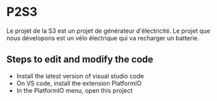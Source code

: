 # P2S3
Le projet de la S3 est un projet de générateur d'électricité.
Le projet que nous dévelopons est un vélo électrique qui va recharger un batterie.
## Steps to edit and modify the code

- Install the latest version of visual studio code
- On VS code, install the extension PlatformIO
- In the PlatformIO menu, open this project

